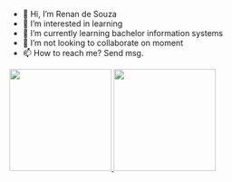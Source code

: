 - 👋 Hi, I’m Renan de Souza
- 👀 I’m interested in learning
- 🌱 I’m currently learning bachelor information systems
- 💞️ I’m not looking to collaborate on moment
- 📫 How to reach me? Send msg.

<div>
<a href="https://github.com/seu-usuário-aqui">
<img loading="lazy" height="180em" src="https://github-readme-stats.vercel.app/api/top-langs/?username=rds-renan&layout=compact&langs_count=7&theme=dracula"/>
<img loading="lazy" height="180em" src="https://github-readme-stats.vercel.app/api?username=rds-renan&show_icons=true&theme=dracula&include_all_commits=true&count_private=true"/>
</div>

<!---
rds-renan/rds-renan is a ✨ special ✨ repository because its `README.md` (this file) appears on your GitHub profile.
You can click the Preview link to take a look at your changes.
--->
